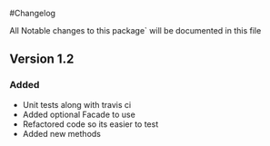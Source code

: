 #Changelog

All Notable changes to this package` will be documented in this file

## Version 1.2

### Added

- Unit tests along with travis ci 
- Added optional Facade to use
- Refactored code so its easier to test
- Added new methods